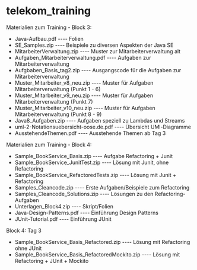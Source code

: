 # telekom_training

Materialien zum Training - Block 3:
- Java-Aufbau.pdf ----     Folien
- SE_Samples.zip ----   Beispiele zu diversen Aspekten der Java SE
- MitarbeiterVerwaltung.zip ----  Muster zur Mitarbeiterverwaltung alt
- Aufgaben_Mitarbeiterverwaltung.pdf ----   Aufgaben zur Mitarbeiterverwaltung
- Aufgbaben_Basis_tag2.zip ----  Ausgangscode für die Aufgaben zur Mitarbeiterverwaltung
- Muster_Mitarbeiter_v8_neu.zip ----  Muster für Aufgaben Mitarbeiterverwaltung (Punkt 1 - 6)
- Muster_Mitarbeiter_v9_neu.zip ----  Muster für Aufgaben Mitarbeiterverwaltung (Punkt 7)
- Muster_Mitarbeiter_v10_neu.zip ---- Muster für Aufgaben Mitarbeiterverwaltung (Punkt 8 - 9)
- Java8_Aufgaben.zip ----   Aufgaben speziell zu Lambdas und Streams
- uml-2-Notationsuebersicht-oose.de.pdf ----  Übersicht UMl-Diagramme
- AusstehendeThemen.pdf ---- Ausstehende Themen ab Tag 3

Materialien zum Training - Block 4:
- Sample_BookService_Basis.zip ----   Aufgabe Refactoring + Junit
- Sample_BookService_JunitTest.zip ---- Lösung mit Junit, ohne Refactoring
- Sample_BookService_RefactoredTests.zip ---- Lösung mit Junit + Refactoring
- Samples_Cleancode.zip ----  Erste Aufgaben/Beispiele zum Refactoring
- Samples_Cleancode_Solutions.zip  ---- Lösungen zu den Refactoring-Aufgaben
- Unterlagen_Block4.zip ---- Skript/Folien
- Java-Design-Patterns.pdf ----  Einführung Design Patterns
- JUnit-Tutorial.pdf ---- Einführung JUnit

Block 4: Tag 3
- Sample_BookService_Basis_Refactored.zip ---- Lösung mit Refactoring ohne JUnit
- Sample_BookService_Basis_RefactoredMockito.zip ---- Lösung mit Refactoring + JUnit + Mockito



